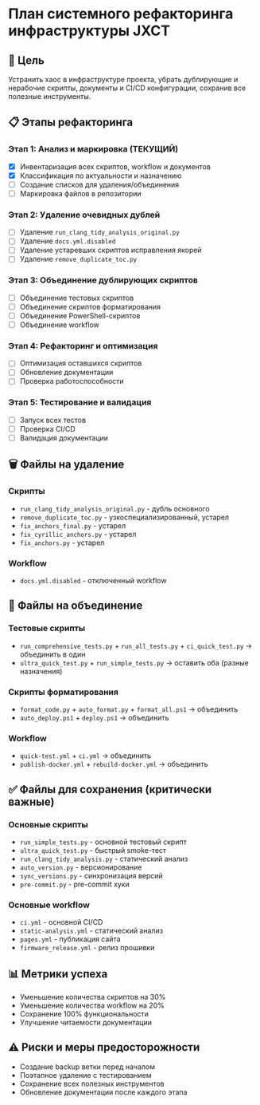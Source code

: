 # План системного рефакторинга инфраструктуры JXCT

## 🎯 Цель
Устранить хаос в инфраструктуре проекта, убрать дублирующие и нерабочие скрипты, документы и CI/CD конфигурации, сохранив все полезные инструменты.

## 📋 Этапы рефакторинга

### Этап 1: Анализ и маркировка (ТЕКУЩИЙ)
- [x] Инвентаризация всех скриптов, workflow и документов
- [x] Классификация по актуальности и назначению
- [ ] Создание списков для удаления/объединения
- [ ] Маркировка файлов в репозитории

### Этап 2: Удаление очевидных дублей
- [ ] Удаление `run_clang_tidy_analysis_original.py`
- [ ] Удаление `docs.yml.disabled`
- [ ] Удаление устаревших скриптов исправления якорей
- [ ] Удаление `remove_duplicate_toc.py`

### Этап 3: Объединение дублирующих скриптов
- [ ] Объединение тестовых скриптов
- [ ] Объединение скриптов форматирования
- [ ] Объединение PowerShell-скриптов
- [ ] Объединение workflow

### Этап 4: Рефакторинг и оптимизация
- [ ] Оптимизация оставшихся скриптов
- [ ] Обновление документации
- [ ] Проверка работоспособности

### Этап 5: Тестирование и валидация
- [ ] Запуск всех тестов
- [ ] Проверка CI/CD
- [ ] Валидация документации

## 🗑️ Файлы на удаление

### Скрипты
- `run_clang_tidy_analysis_original.py` - дубль основного
- `remove_duplicate_toc.py` - узкоспециализированный, устарел
- `fix_anchors_final.py` - устарел
- `fix_cyrillic_anchors.py` - устарел
- `fix_anchors.py` - устарел

### Workflow
- `docs.yml.disabled` - отключенный workflow

## 🔄 Файлы на объединение

### Тестовые скрипты
- `run_comprehensive_tests.py` + `run_all_tests.py` + `ci_quick_test.py` → объединить в один
- `ultra_quick_test.py` + `run_simple_tests.py` → оставить оба (разные назначения)

### Скрипты форматирования
- `format_code.py` + `auto_format.py` + `format_all.ps1` → объединить
- `auto_deploy.ps1` + `deploy.ps1` → объединить

### Workflow
- `quick-test.yml` + `ci.yml` → объединить
- `publish-docker.yml` + `rebuild-docker.yml` → объединить

## ✅ Файлы для сохранения (критически важные)

### Основные скрипты
- `run_simple_tests.py` - основной тестовый скрипт
- `ultra_quick_test.py` - быстрый smoke-тест
- `run_clang_tidy_analysis.py` - статический анализ
- `auto_version.py` - версионирование
- `sync_versions.py` - синхронизация версий
- `pre-commit.py` - pre-commit хуки

### Основные workflow
- `ci.yml` - основной CI/CD
- `static-analysis.yml` - статический анализ
- `pages.yml` - публикация сайта
- `firmware_release.yml` - релиз прошивки

## 📊 Метрики успеха
- Уменьшение количества скриптов на 30%
- Уменьшение количества workflow на 20%
- Сохранение 100% функциональности
- Улучшение читаемости документации

## ⚠️ Риски и меры предосторожности
- Создание backup ветки перед началом
- Поэтапное удаление с тестированием
- Сохранение всех полезных инструментов
- Обновление документации после каждого этапа 